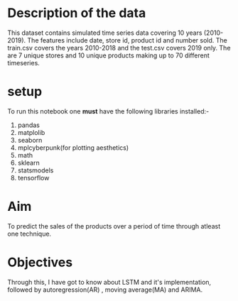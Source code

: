 # Description of the data

This dataset contains simulated time series data covering 10 years (2010-2019). The features include date, store id, product id and number sold. The train.csv covers the years 2010-2018 and the test.csv covers 2019 only. The are 7 unique stores and 10 unique products making up to 70 different timeseries.

# setup

To run this notebook one **must** have the following libraries installed:-
1. pandas
2. matplolib
3. seaborn
4. mplcyberpunk(for plotting aesthetics)
5. math
6. sklearn
7. statsmodels
8. tensorflow

# Aim

To predict the sales of the products over a period of time through atleast one technique. 

# Objectives

Through this, I have got to know about LSTM and it's implementation, followed by autoregression(AR) , moving average(MA) and ARIMA.
